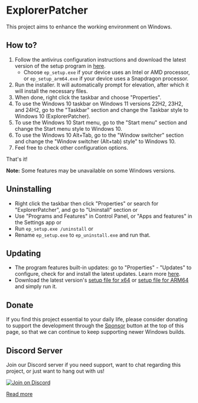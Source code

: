 # ExplorerPatcher

This project aims to enhance the working environment on Windows.

## How to?

1. Follow the antivirus configuration instructions and download the latest version of the setup program in [here](https://github.com/valinet/ExplorerPatcher/releases/latest).
   * Choose `ep_setup.exe` if your device uses an Intel or AMD processor, or `ep_setup_arm64.exe` if your device uses a Snapdragon processor.
1. Run the installer. It will automatically prompt for elevation, after which it will install the necessary files.
1. When done, right click the taskbar and choose "Properties".
1. To use the Windows 10 taskbar on Windows 11 versions 22H2, 23H2, and 24H2, go to the "Taskbar" section and change the Taskbar style to Windows 10 (ExplorerPatcher).
1. To use the Windows 10 Start menu, go to the "Start menu" section and change the Start menu style to Windows 10.
1. To use the Windows 10 Alt+Tab, go to the "Window switcher" section and change the "Window switcher (Alt+tab) style" to Windows 10.
1. Feel free to check other configuration options.

That's it!

**Note:** Some features may be unavailable on some Windows versions.

## Uninstalling

* Right click the taskbar then click "Properties" or search for "ExplorerPatcher", and go to "Uninstall" section or
* Use "Programs and Features" in Control Panel, or "Apps and features" in the Settings app or
* Run `ep_setup.exe /uninstall` or
* Rename `ep_setup.exe` to `ep_uninstall.exe` and run that.

## Updating

* The program features built-in updates: go to "Properties" - "Updates" to configure, check for and install the latest updates. Learn more [here](https://github.com/valinet/ExplorerPatcher/wiki/Configure-updates).
* Download the latest version's [setup file for x64](https://github.com/valinet/ExplorerPatcher/releases/latest/download/ep_setup.exe) or [setup file for ARM64](https://github.com/valinet/ExplorerPatcher/releases/latest/download/ep_setup_arm64.exe) and simply run it.

## Donate

If you find this project essential to your daily life, please consider donating to support the development through the [Sponsor](https://github.com/valinet/ExplorerPatcher?sponsor) button at the top of this page, so that we can continue to keep supporting newer Windows builds.

## Discord Server

Join our Discord server if you need support, want to chat regarding this project, or just want to hang out with us!

[![Join on Discord](https://discordapp.com/api/guilds/1155912047897350204/widget.png?style=shield)](https://discord.gg/gsPcfqHTD2)

[Read more](https://github.com/valinet/ExplorerPatcher/wiki)
